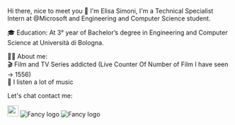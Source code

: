 Hi there, nice to meet you 👋
I'm Elisa Simoni, I'm a Technical Specialist Intern at @Microsoft and Engineering and Computer Science student.

🎓 Education:
At 3° year of Bachelor’s degree in Engineering and Computer Science at Università di Bologna.


👨‍💻 About me:<br>
🎬 Film and TV Series addicted (Live Counter Of Number of Film I have seen -> 1556)<br>
🎵 I listen a lot of music <br>

Let's chat contact me:

[<img src="https://s18955.pcdn.co/wp-content/uploads/2018/02/github.png" width="25"/>](https://github.com/xeli00)
![Fancy logo](./![github](https://user-images.githubusercontent.com/73821477/236159094-bea3fa05-639e-40ab-b20e-b98121115c46.png)#gh-dark-mode-only)
![Fancy logo](./https://s18955.pcdn.co/wp-content/uploads/2018/02/github.png#gh-light-mode-only)
